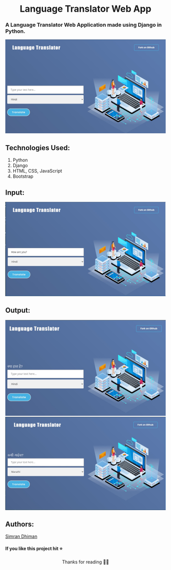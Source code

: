 
<h1 align="center">Language Translator Web App</h1>


### A  Language Translator Web Application made using Django in Python.

<p align="center"><img src="homepage.jpg" /></p>

## Technologies Used:
1. Python
2. Django
3. HTML, CSS, JavaScript
4. Bootstrap

## Input:
<p align="center"><img src="input.jpg" /></p>

## Output:
<p align="center"><img src="output1.jpg" /><img src="output2.jpg" /></p>

## Authors:
<a href="https://simrandhiman.me/">Simran Dhiman</a>

#### If you like this project hit ⭐

<p align="center">Thanks for reading 🙏🏽</p>

